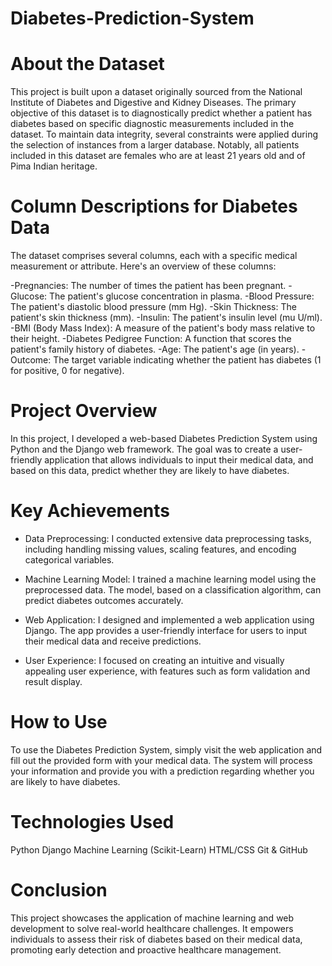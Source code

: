 # Diabetes-Prediction-System

# About the Dataset
This project is built upon a dataset originally sourced from the National Institute of Diabetes and Digestive and Kidney Diseases. The primary objective of this dataset is to diagnostically predict whether a patient has diabetes based on specific diagnostic measurements included in the dataset. To maintain data integrity, several constraints were applied during the selection of instances from a larger database. Notably, all patients included in this dataset are females who are at least 21 years old and of Pima Indian heritage.

# Column Descriptions for Diabetes Data
The dataset comprises several columns, each with a specific medical measurement or attribute. Here's an overview of these columns:

-Pregnancies: The number of times the patient has been pregnant.
-Glucose: The patient's glucose concentration in plasma.
-Blood Pressure: The patient's diastolic blood pressure (mm Hg).
-Skin Thickness: The patient's skin thickness (mm).
-Insulin: The patient's insulin level (mu U/ml).
-BMI (Body Mass Index): A measure of the patient's body mass relative to their height.
-Diabetes Pedigree Function: A function that scores the patient's family history of diabetes.
-Age: The patient's age (in years).
-Outcome: The target variable indicating whether the patient has diabetes (1 for positive, 0 for negative).

# Project Overview
In this project, I developed a web-based Diabetes Prediction System using Python and the Django web framework. The goal was to create a user-friendly application that allows individuals to input their medical data, and based on this data, predict whether they are likely to have diabetes.

# Key Achievements
- Data Preprocessing: I conducted extensive data preprocessing tasks, including handling missing values, scaling features, and encoding categorical variables.

- Machine Learning Model: I trained a machine learning model using the preprocessed data. The model, based on a classification algorithm, can predict diabetes outcomes accurately.

- Web Application: I designed and implemented a web application using Django. The app provides a user-friendly interface for users to input their medical data and receive predictions.

- User Experience: I focused on creating an intuitive and visually appealing user experience, with features such as form validation and result display.


# How to Use
To use the Diabetes Prediction System, simply visit the web application and fill out the provided form with your medical data. The system will process your information and provide you with a prediction regarding whether you are likely to have diabetes.

# Technologies Used
Python
Django
Machine Learning (Scikit-Learn)
HTML/CSS
Git & GitHub

# Conclusion
This project showcases the application of machine learning and web development to solve real-world healthcare challenges. It empowers individuals to assess their risk of diabetes based on their medical data, promoting early detection and proactive healthcare management.

